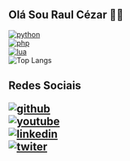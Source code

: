 ## Olá Sou Raul Cézar 👋🏼

[![python](https://img.shields.io/badge/Python-14354C?style=for-the-badge&logo=python&logoColor=white)](https://github.com/devraulczr)
<br>
[![php](https://img.shields.io/badge/PHP-777BB4?style=for-the-badge&logo=php&logoColor=white)](https://github.com/devraulczr)
<br>
[![lua](https://img.shields.io/badge/Lua-2C2D72?style=for-the-badge&logo=lua&logoColor=white)](https://github.com/devraulczr/robloxstudio)
<br>
![Top Langs](https://github-readme-stats.vercel.app/api/top-langs/?username=devraulczr&hide_progress=true)
<h2>Redes Sociais

[![github](https://img.shields.io/badge/GitHub-100000?style=for-the-badge&logo=github&logoColor=white)](https://github.com/devraulczr)
<br>
[![youtube](https://img.shields.io/badge/YouTube-FF0000?style=for-the-badge&logo=youtube&logoColor=white)](https://www.youtube.com/@mikey_code)
<br>
[![linkedin](https://img.shields.io/badge/LinkedIn-0077B5?style=for-the-badge&logo=linkedin&logoColor=white)](https://www.linkedin.com/in/raul-cézar-907a7b334/)
<br>
[![twiter](    https://img.shields.io/badge/Twitter-1DA1F2?style=for-the-badge&logo=twitter&logoColor=white)](https://x.com/devraulc)
